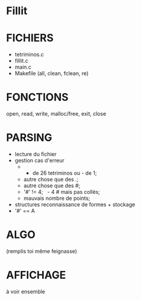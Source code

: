 # Fillit

# FICHIERS 

- tetriminos.c
- fillit.c
- main.c
- Makefile (all, clean, fclean, re)


# FONCTIONS

open, read, write, malloc/free, exit, close


# PARSING 

- lecture du fichier
- gestion cas d'erreur
    - + de 26 tetriminos ou - de 1;
    - autre chose que des .;
    - autre chose que des #;
    - '#' != 4;
    - 4 # mais pas collés;
    - mauvais nombre de points;
- structures reconnaissance de formes + stockage
- '#' == A

# ALGO

(remplis toi même feignasse)

# AFFICHAGE

à voir ensemble
